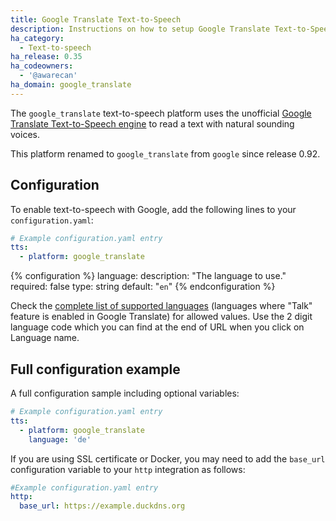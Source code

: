 ```yaml
---
title: Google Translate Text-to-Speech
description: Instructions on how to setup Google Translate Text-to-Speech with Home Assistant.
ha_category:
  - Text-to-speech
ha_release: 0.35
ha_codeowners:
  - '@awarecan'
ha_domain: google_translate
---
```


The `google_translate` text-to-speech platform uses the unofficial [Google Translate Text-to-Speech engine](https://translate.google.com/) to read a text with natural sounding voices.

<div class='note'>

This platform renamed to `google_translate` from `google` since release 0.92.

</div>

## Configuration

To enable text-to-speech with Google, add the following lines to your `configuration.yaml`:

```yaml
# Example configuration.yaml entry
tts:
  - platform: google_translate
```

{% configuration %}
language:
  description: "The language to use."
  required: false
  type: string
  default: "`en`"
{% endconfiguration %}

Check the [complete list of supported languages](https://translate.google.com/intl/en_ALL/about/languages/) (languages where "Talk" feature is enabled in Google Translate) for allowed values.
Use the 2 digit language code which you can find at the end of URL when you click on Language name.

## Full configuration example

A full configuration sample including optional variables:

```yaml
# Example configuration.yaml entry
tts:
  - platform: google_translate
    language: 'de'
```

If you are using SSL certificate or Docker, you may need to add the `base_url` configuration variable to your `http` integration as follows:

```yaml
#Example configuration.yaml entry
http:
  base_url: https://example.duckdns.org
```
